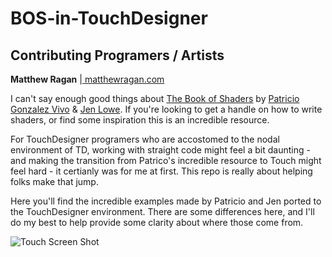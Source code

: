 # BOS-in-TouchDesigner

## Contributing Programers / Artists ##
**Matthew Ragan** |[ matthewragan.com ](http://matthewragan.com) 

I can't say enough good things about [The Book of Shaders](https://thebookofshaders.com/) by  [Patricio Gonzalez Vivo](http://patriciogonzalezvivo.com/) & [Jen Lowe](http://jenlowe.net/). If you're looking to get a handle on how to write shaders, or find some inspiration this is an incredible resource.  

For TouchDesigner programers who are accostomed to the nodal environment of TD, working with straight code might feel a bit daunting - and making the transition from Patrico's incredible resource to Touch might feel hard - it certianly was for me at first. This repo is really about helping folks make that jump. 

Here you'll find the incredible examples made by Patricio and Jen ported to the TouchDesigner environment. There are some differences here, and I'll do my best to help provide some clarity about where those come from. 

![Touch Screen Shot](https://github.com/raganmd/BOS-in-TouchDesigner/blob/master/repo-assets/BOS-screen-shot.PNG?raw=true)
